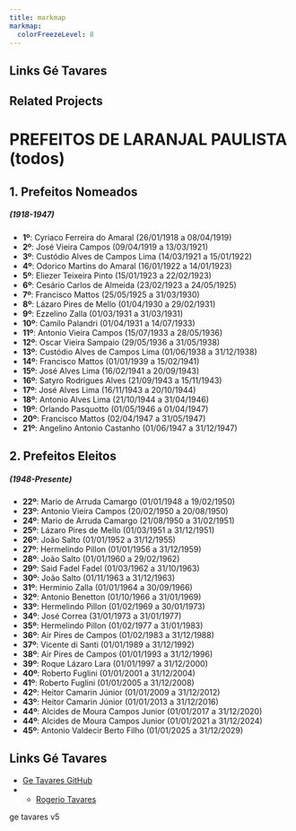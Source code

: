 ```yaml
---
title: markmap
markmap:
  colorFreezeLevel: 8
---
```


## Links Gé Tavares


## Related Projects

# PREFEITOS DE LARANJAL PAULISTA (todos)



## 1. Prefeitos Nomeados 
   #####  **(1918-1947)**
   - **1º**: Cyriaco Ferreira do Amaral (26/01/1918 a 08/04/1919)
   - **2º**: José Vieira Campos (09/04/1919 a 13/03/1921)
   - **3º**: Custódio Alves de Campos Lima (14/03/1921 a 15/01/1922)
   - **4º**: Odorico Martins do Amaral (16/01/1922 a 14/01/1923)
   - **5º**: Eliezer Teixeira Pinto (15/01/1923 a 22/02/1923)
   - **6º**: Cesário Carlos de Almeida (23/02/1923 a 24/05/1925)
   - **7º**: Francisco Mattos (25/05/1925 a 31/03/1930)
   - **8º**: Lázaro Pires de Mello (01/04/1930 a 29/02/1931)
   - **9º**: Ezzelino Zalla (01/03/1931 a 31/03/1931)
   - **10º**: Camilo Palandri (01/04/1931 a 14/07/1933)
   - **11º**: Antonio Vieira Campos (15/07/1933 a 28/05/1936)
   - **12º**: Oscar Vieira Sampaio (29/05/1936 a 31/05/1938)
   - **13º**: Custódio Alves de Campos Lima (01/06/1938 a 31/12/1938)
   - **14º**: Francisco Mattos (01/01/1939 a 15/02/1941)
   - **15º**: José Alves Lima (16/02/1941 a 20/09/1943)
   - **16º**: Satyro Rodrigues Alves (21/09/1943 a 15/11/1943)
   - **17º**: José Alves Lima (16/11/1943 a 20/10/1944)
   - **18º**: Antonio Alves Lima (21/10/1944 a 31/04/1946)
   - **19º**: Orlando Pasquotto (01/05/1946 a 01/04/1947)
   - **20º**: Francisco Mattos (02/04/1947 a 31/05/1947)
   - **21º**: Angelino Antonio Castanho (01/06/1947 a 31/12/1947)

## 2. Prefeitos Eleitos 
   #####  **(1948-Presente)**
  
  
   - **22º**: Mario de Arruda Camargo (01/01/1948 a 19/02/1950)
   - **23º**: Antonio Vieira Campos (20/02/1950 a 20/08/1950)
   - **24º**: Mario de Arruda Camargo (21/08/1950 a 31/02/1951)
   - **25º**: Lázaro Pires de Mello (01/03/1951 a 31/12/1951)
   - **26º**: João Salto (01/01/1952 a 31/12/1955)
   - **27º**: Hermelindo Pillon (01/01/1956 a 31/12/1959)
   - **28º**: João Salto (01/01/1960 a 29/02/1962)
   - **29º**: Said Fadel Fadel (01/03/1962 a 31/10/1963)
   - **30º**: João Salto (01/11/1963 a 31/12/1963)
   - **31º**: Herminio Zalla (01/01/1964 a 30/09/1966)
   - **32º**: Antonio Benetton (01/10/1966 a 31/01/1969)
   - **33º**: Hermelindo Pillon (01/02/1969 a 30/01/1973)
   - **34º**: José Correa (31/01/1973 a 31/01/1977)
   - **35º**: Hermelindo Pillon (01/02/1977 a 31/01/1983)
   - **36º**: Air Pires de Campos (01/02/1983 a 31/12/1988)
   - **37º**: Vicente di Santi (01/01/1989 a 31/12/1992)
   - **38º**: Air Pires de Campos (01/01/1993 a 31/12/1996)
   - **39º**: Roque Lázaro Lara (01/01/1997 a 31/12/2000)
   - **40º**: Roberto Fuglini (01/01/2001 a 31/12/2004)
   - **41º**: Roberto Fuglini (01/01/2005 a 31/12/2008)
   - **42º**: Heitor Camarin Júnior (01/01/2009 a 31/12/2012)
   - **43º**: Heitor Camarin Júnior (01/01/2013 a 31/12/2016)
   - **44º**: Alcides de Moura Campos Junior (01/01/2017 a 31/12/2020)
   - **44º**: Alcides de Moura Campos Junior (01/01/2021 a 31/12/2024)
   - **45º**: Antonio Valdecir Berto Filho (01/01/2025 a 31/12/2029)


## Links Gé Tavares


- [Ge Tavares GitHub](https://github.com/rogtavares)
- - [Rogerio Tavares ](https://rogeriotavares.myportfolio.com/)

ge tavares v5
